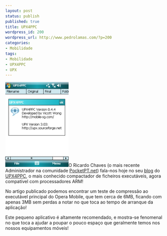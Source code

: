 ```yaml
---
layout: post
status: publish
published: true
title: UPX4PPC
wordpress_id: 200
wordpress_url: http://www.pedrolamas.com/?p=200
categories:
- Mobilidade
tags:
- Mobilidade
- UPX4PPC
- UPX
---
```

[![UPX4PPC](/wp-content/uploads/2008/07/upx4ppc.jpg "UPX4PPC")](http://www.pocketpt.net/forum/index.php?automodule=blog&blogid=4&showentry=181)O Ricardo Chaves (o mais recente Administrador na comunidade [PocketPT.net](http://www.pocketpt.net)) fala-nos hoje no seu [blog](http://www.pocketpt.net/forum/index.php?automodule=blog&blogid=4&) do [UPX4PPC](http://mobile-sg.com/software/?p=UPX4PPC&platform=ppc), o mais conhecido compactador de ficheiros executáveis, agora compatível com processadores ARM!

No artigo publicado podemos encontrar um teste de compressão ao executável principal do Opera Mobile, que tem cerca de 6MB, ficando com apenas 3MB sem perdas a notar no que toca ao tempo de arranque da aplicação!

Este pequeno aplicativo é altamente recomendado, e mostra-se fenomenal no que toca a ajudar a poupar o pouco espaço que geralmente temos nos nossos equipamentos móveis!
